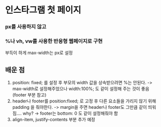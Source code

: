 # 인스타그램 첫 페이지

### px를 사용하지 않고
### %나 vh, vw를 사용한 반응형 웹페이지로 구현
부득이 하게 max-width는 px로 설정

## 배운 점
1. position: fixed; 를 설정 후 부모의 width 값을 상속받으려면 %는 안된다.
    -> max-width로 설정해주었으나 width:100%; 도 같이 설정해 주는 것이 좋음(footer 부분 참고)
2. header나 footer를 position:fixed; 로 고정 후 다른 요소들을 가리지 않기 위해 padding 을 줘야한다.
    -> margin을 주면 header나 footer도 그만큼 같이 띄워짐.... why?
    -> footer는 bottom: 0 도 같이 설정해줘야 함
3. align-item, justify-contents 부분 추가 예정
